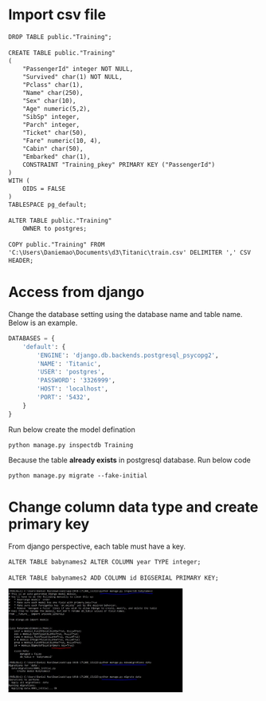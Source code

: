 # Import csv file
```
DROP TABLE public."Training";

CREATE TABLE public."Training"
(
    "PassengerId" integer NOT NULL,
    "Survived" char(1) NOT NULL,
    "Pclass" char(1),
    "Name" char(250),
    "Sex" char(10),
    "Age" numeric(5,2),
    "SibSp" integer,
    "Parch" integer,
    "Ticket" char(50),
    "Fare" numeric(10, 4),
    "Cabin" char(50),
    "Embarked" char(1),
    CONSTRAINT "Training_pkey" PRIMARY KEY ("PassengerId")
)
WITH (
    OIDS = FALSE
)
TABLESPACE pg_default;

ALTER TABLE public."Training"
    OWNER to postgres;

COPY public."Training" FROM 'C:\Users\Daniemao\Documents\d3\Titanic\train.csv' DELIMITER ',' CSV HEADER;
```

# Access from django
Change the database setting using the database name and table name. Below is an example.
```python
DATABASES = {
    'default': {
        'ENGINE': 'django.db.backends.postgresql_psycopg2',
        'NAME': 'Titanic',
        'USER': 'postgres',
        'PASSWORD': '3326999',
        'HOST': 'localhost',
        'PORT': '5432',
    }
}
```
Run below create the model defination
```
python manage.py inspectdb Training
```
Because the table **already exists** in postgresql database. Run below code
```
python manage.py migrate --fake-initial
```
# Change column data type and create primary key
From django perspective, each table must have a key.
```
ALTER TABLE babynames2 ALTER COLUMN year TYPE integer; 

ALTER TABLE babynames2 ADD COLUMN id BIGSERIAL PRIMARY KEY;
```
<img src="migrate.jpg" width="350"/>